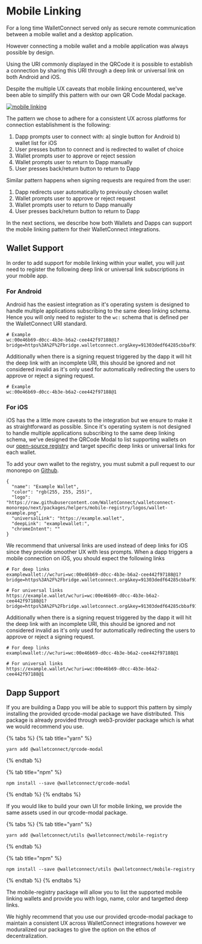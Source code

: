 # Mobile Linking

For a long time WalletConnect served only as secure remote communication between a mobile wallet and a desktop application.

However connecting a mobile wallet and a mobile application was always possible by design.

Using the URI commonly displayed in the QRCode it is possible to establish a connection by sharing this URI through a deep link or universal link on both Android and iOS.

Despite the multiple UX caveats that mobile linking encountered, we've been able to simplify this pattern with our own QR Code Modal package.

[![mobile linking](https://github.com/WalletConnect/walletconnect-docs/raw/master/.gitbook/assets/mobile-linking-preview.png)](https://github.com/WalletConnect/walletconnect-docs/blob/master/.gitbook/assets/mobile-linking-preview.png)

The pattern we chose to adhere for a consistent UX across platforms for connection establishment is the following:

1. Dapp prompts user to connect with: a) single button for Android b) wallet list for iOS
2. User presses button to connect and is redirected to wallet of choice
3. Wallet prompts user to approve or reject session
4. Wallet prompts user to return to Dapp manually
5. User presses back/return button to return to Dapp

Similar pattern happens when signing requests are required from the user:

1. Dapp redirects user automatically to previously chosen wallet
2. Wallet prompts user to approve or reject request
3. Wallet prompts user to return to Dapp manually
4. User presses back/return button to return to Dapp

In the next sections, we describe how both Wallets and Dapps can support the mobile linking pattern for their WalletConnect integrations.

## Wallet Support

In order to add support for mobile linking within your wallet, you will just need to register the following deep link or universal link subscriptions in your mobile app.

### For Android

Android has the easiest integration as it's operating system is designed to handle multiple applications subscribing to the same deep linking schema. Hence you will only need to register to the `wc:` schema that is defined per the WalletConnect URI standard.

```
# Example
wc:00e46b69-d0cc-4b3e-b6a2-cee442f97188@1?bridge=https%3A%2F%2Fbridge.walletconnect.org&key=91303dedf64285cbbaf9120f6e9d160a5c8aa3deb67017a3874cd272323f48ae
```

Additionally when there is a signing request triggered by the dapp it will hit the deep link with an incomplete URI, this should be ignored and not considered invalid as it's only used for automatically redirecting the users to approve or reject a signing request.

```
# Example
wc:00e46b69-d0cc-4b3e-b6a2-cee442f97188@1
```

### For iOS

iOS has the a little more caveats to the integration but we ensure to make it as straightforward as possible. Since it's operating system is not designed to handle multiple applications subscribing to the same deep linking schema, we've designed the QRCode Modal to list supporting wallets on our [open-source registry](https://github.com/WalletConnect/walletconnect-monorepo/blob/next/packages/helpers/mobile-registry/registry.json) and target specific deep links or universal links for each wallet.

To add your own wallet to the registry, you must submit a pull request to our monorepo on [Github](https://github.com/walletconnect/walletconnect-monorepo).

```
{
  "name": "Example Wallet",
  "color": "rgb(255, 255, 255)",
  "logo": "https://raw.githubusercontent.com/WalletConnect/walletconnect-monorepo/next/packages/helpers/mobile-registry/logos/wallet-example.png",
  "universalLink": "https://example.wallet",
  "deepLink": "examplewallet:",
  "chromeIntent": ""
}
```

We recommend that universal links are used instead of deep links for iOS since they provide smoother UX with less prompts. When a dapp triggers a mobile connection on iOS, you should expect the following links

```
# For deep links
examplewallet://wc?uri=wc:00e46b69-d0cc-4b3e-b6a2-cee442f97188@1?bridge=https%3A%2F%2Fbridge.walletconnect.org&key=91303dedf64285cbbaf9120f6e9d160a5c8aa3deb67017a3874cd272323f48ae

# For universal links
https://example.wallet/wc?uri=wc:00e46b69-d0cc-4b3e-b6a2-cee442f97188@1?bridge=https%3A%2F%2Fbridge.walletconnect.org&key=91303dedf64285cbbaf9120f6e9d160a5c8aa3deb67017a3874cd272323f48ae
```

Additionally when there is a signing request triggered by the dapp it will hit the deep link with an incomplete URI, this should be ignored and not considered invalid as it's only used for automatically redirecting the users to approve or reject a signing request.

```
# For deep links
examplewallet://wc?uri=wc:00e46b69-d0cc-4b3e-b6a2-cee442f97188@1

# For universal links
https://example.wallet/wc?uri=wc:00e46b69-d0cc-4b3e-b6a2-cee442f97188@1
```

## Dapp Support

If you are building a Dapp you will be able to support this pattern by simply installing the provided qrcode-modal package we have distributed. This package is already provided through web3-provider package which is what we would recommend you use.

{% tabs %} {% tab title="yarn" %}

```
yarn add @walletconnect/qrcode-modal
```

{% endtab %}

{% tab title="npm" %}

```
npm install --save @walletconnect/qrcode-modal
```

{% endtab %} {% endtabs %}

If you would like to build your own UI for mobile linking, we provide the same assets used in our qrcode-modal package.

{% tabs %} {% tab title="yarn" %}

```
yarn add @walletconnect/utils @walletconnect/mobile-registry
```

{% endtab %}

{% tab title="npm" %}

```
npm install --save @walletconnect/utils @walletconnect/mobile-registry
```

{% endtab %} {% endtabs %}

The mobile-registry package will allow you to list the supported mobile linking wallets and provide you with logo, name, color and targetted deep links.

We highly recommend that you use our provided qrcode-modal package to maintain a consistent UX across WalletConnect integrations however we moduralized our packages to give the option on the ethos of decentralization.